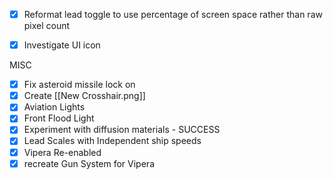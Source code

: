 - [x] Reformat lead toggle to use percentage of screen space rather than raw pixel count
- [x] Investigate UI icon


MISC
- [x] Fix asteroid missile lock on
- [x] Create [[New Crosshair.png]]
- [x] Aviation Lights
- [x] Front Flood Light
- [x] Experiment with diffusion materials - SUCCESS
- [x] Lead Scales with Independent ship speeds
- [x] Vipera Re-enabled
- [x] recreate Gun System for Vipera 
